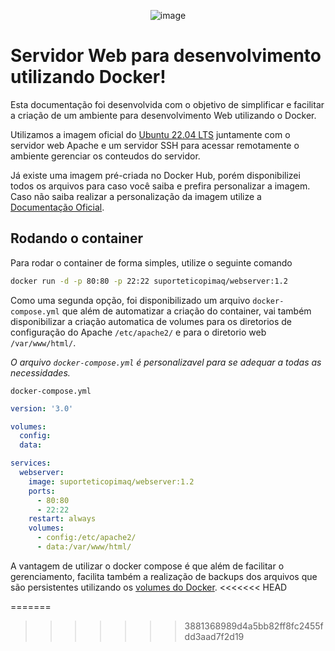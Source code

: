 <div align="center">
  
![image](https://www.copimaq.com.br/wp-content/uploads/2020/10/Logo-topo-Menu.png)

</div>

# Servidor Web para desenvolvimento utilizando Docker!
Esta documentação foi desenvolvida com o objetivo de simplificar e facilitar a criação de um ambiente para desenvolvimento Web utilizando o Docker. 

Utilizamos a imagem oficial do [Ubuntu 22.04 LTS](https://hub.docker.com/layers/library/ubuntu/22.04/images/sha256-c985bc3f77946b8e92c9a3648c6f31751a7dd972e06604785e47303f4ad47c4c?context=explore) juntamente com o servidor web Apache e um servidor SSH para acessar remotamente o ambiente gerenciar os conteudos do servidor.

Já existe uma imagem pré-criada no Docker Hub, porém disponibilizei todos os arquivos para caso você saiba e prefira personalizar a imagem.
Caso não saiba realizar a personalização da imagem utilize a [Documentação Oficial](https://docs.docker.com/build/).

## Rodando o container
Para rodar o container de forma simples, utilize o seguinte comando
~~~bash
docker run -d -p 80:80 -p 22:22 suporteticopimaq/webserver:1.2
~~~
Como uma segunda opção, foi disponibilizado um arquivo `docker-compose.yml` que além de automatizar a criação do container, vai também disponibilizar a criação automatica de volumes para os diretorios de configuração do Apache `/etc/apache2/` e para o diretorio web `/var/www/html/`.

_O arquivo `docker-compose.yml` é personalizavel para se adequar a todas as necessidades._

`docker-compose.yml`
~~~yml
version: '3.0'

volumes:
  config:
  data:

services:
  webserver:
    image: suporteticopimaq/webserver:1.2
    ports: 
      - 80:80
      - 22:22
    restart: always   
    volumes:
      - config:/etc/apache2/
      - data:/var/www/html/
~~~

A vantagem de utilizar o docker compose é que além de facilitar o gerenciamento, facilita também a realização de backups dos arquivos que são persistentes utilizando os [volumes do Docker](https://docs.docker.com/storage/volumes/).
<<<<<<< HEAD

=======
>>>>>>> 3881368989d4a5bb82ff8fc2455fdd3aad7f2d19
